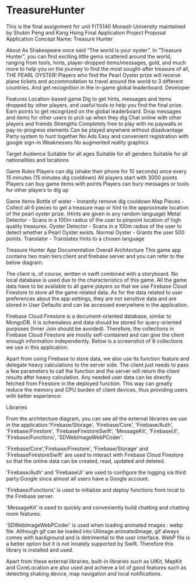 # TreasureHunter
This is the final assignment for unit FIT5140 Monash University maintained by Shubin Peng and Kang Hsing
Final Application Project Proposal 
Application Concept
Name: Treasure Hunter

About
As Shakespeare once said “The world is your oyster”. In “Treasure Hunter”, you can find exciting little gems scattered around the world, ranging from tools, hints, player-dropped items/messages, gold, and much more to help you on the journey to find the most sought-after treasure of all, THE PEARL OYSTER!
Players who find the Pearl Oyster prize will receive plane tickets and accommodation to travel around the world to 3 different countries. And get recognition in the in-game global leaderboard.
Developer

Features
Location-based game
Dig to get hints, messages and items dropped by other players, and useful tools to help you find the final prize. 
Earn points to get recognized on the global leaderboard.
Drop messages and items for other users to pick up when they dig
Chat online with other players and friends
Strengths
Completely free to play with no paywalls or pay-to-progress elements
Can be played anywhere without disadvantage
Party system to hunt together
No Ads
Easy and convenient registration with google sign-in
Weaknesses
No augmented reality graphics

Target Audience
Suitable for all ages
Suitable for all genders
Suitable for all nationalities and locations

Game Rules
Players can dig (shake their phone for 10 seconds) once every 15 minutes (15 minutes dig cooldown)
All players start with 3000 points
Players can buy game items with points
Players can bury messages or tools for other players to dig up

Game Items
Bottle of water - Instantly remove dig cooldown
Map Pieces - Collect all 6 pieces to get a treasure map or hint to the approximate location of the pearl oyster prize. (Hints are given in any random language)
Metal Detector - Scans in a 100m radius of the user to pinpoint location of high quality treasures.
Oyster Detector - Scans in a 100m radius of the user to detect whether a Pearl Oyster exists.
Normal Oyster - Grants the user 500 points.
Translator - Translates hints to a chosen language


Treasure Hunter App Documentation
Overall Architecture
This game app contains two main tiers:client and firebase server and you can refer to the below diagram: 

The client is, of course, written in swift combined with a storyboard. No local database is used due to the characteristics of this game. All the game data have to be available to all game players so that we use Firebase Cloud Firestore to store all the game related data. As for the data related to user preferences about the app settings, they are not sensitive data and are stored in User Defaults and can be accessed everywhere in the application.

Firebase Cloud Firestore is a document-oriented database, similar to MongoDB. It is schemaless and data should be stored for query-oriented purposes (Inner Join should be avoided). Therefore, the collections in Firebase Cloud Firestore are mostly self-contained and can give the client enough information independently. Below is a screenshot of 8 collections we use in this application:


Apart from using Firebase to store data, we also use its function feature and delegate heavy calculations to the server side. The client just needs to pass a few parameters to call the function and the server will return the client results after heavy calculation. Any needed user data can be directly fetched from Firestore in the deployed function. This way can greatly reduce the memory and CPU burden of client devices, thus providing users with better experience:

Libraries

From the architecture diagram, you can see all the external libraries we use in the application:'Firebase/Storage', 'Firebase/Core', 'Firebase/Auth',  'Firebase/Firestore', 'FirebaseFirestoreSwift', 'MessageKit', 'FirebaseUI', 'Firebase/Functions', 'SDWebImageWebPCoder'. 

 'Firebase/Core','Firebase/Firestore', 'Firebase/Storage' and 'FirebaseFirestoreSwift' are used to interact with Firebase Cloud Firestore so that the online data can be created, read, updated and deleted. 

'Firebase/Auth' and 'FirebaseUI' are used to configure the logging via third party:Google since almost all users have a Google account. 

'Firebase/Functions' is used to initialize and deploy functions from local to the Firebase server.

'MessageKit' is used to quickly and conveniently build chatting and chatting room features.

'SDWebImageWebPCoder' is used when loading animated images : webp file. Although gif can be loaded into UIImage.animatedImage, gif always comes with background and is detrimental to the user interface. WebP file is a better option but it is not innately supported by Swift. Therefore this library is installed and used.

Apart from these external libraries, built-in libraries such as UIKit, MapKit and CoreLocation are also used and achieve a lot of good features such as detecting shaking device, map navigation and local notifications.

